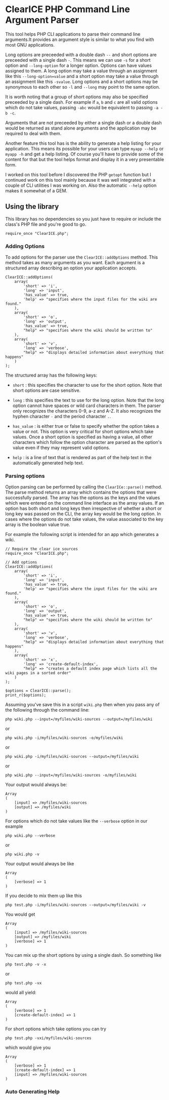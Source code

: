 ClearICE PHP Command Line Argument Parser
=========================================

This tool helps PHP CLI applications to parse their command line arguments.It
provides an argument style is similar to what you find with most GNU applications. 

Long options are preceeded with a double dash `--` and short options are preceeded with a 
single dash `-`. This means we can use `-s` for a short option and `--long-option` 
for a longer option. Options can have values assigned to them. A long option may 
take a value through an assignment like this `--long-option=value` and a short 
option may take a value through an assignment like this `-svalue`. Long options 
and a short options may be synonymous to each other so `-l` and `--long` may 
point to the same option.

It is worth noting that a group of short options may also be specified preceeded 
by a single dash. For example if `a`, `b` and `c` are all valid options which
do not take values, passing `-abc` would be equivalent to passing `-a -b -c`.

Arguments that are not preceeded by either a single dash or a double dash would
be returned as stand alone arguments and the application may be required to deal
with them.

Another feature this tool has is the ability to generate a help listing for your 
application. This means its possible for your users can type `myapp --help` or 
`myapp -h` and get a help listing. Of course you'll have to provide some of the
content for that but the tool helps format and display it in a very presentable
form.

I worked on this tool before I discovered the PHP `getopt` function but I 
continued work on this tool mainly because it was well integrated with a couple
of CLI utilities I was working on. Also the automatic `--help` option makes
it somewhat of a GEM. 

Using the library
-----------------
This library has no dependencies so you just have to require or include the 
class's PHP file and you're good to go.

    require_once "ClearICE.php";

### Adding Options
To add options for the parser use the `ClearICE::addOptions` method. This method
takes as many arguments as you want. Each argument is a structured array describing
an option your application accepts.

    ClearICE::addOptions(
        array(
            'short' => 'i',
            'long' => 'input',
            'has_value' => true,
            'help' => "specifies where the input files for the wiki are found."
        ),
        array(
            'short' => 'o',
            'long' => 'output',
            'has_value' => true,
            "help" => "specifies where the wiki should be written to"
        ),
        array(
            'short' => 'v',
            'long' => 'verbose',
            "help" => "displays detailed information about everything that happens"
        )    
    );

The structured array has the following keys:

* `short` : this specifies the character to use for the short option. Note that
  short options are case sensitive.

* `long` : this specifies the text to use for the long option. Note that the long
  option cannot have spaces or wild card characters in them. The parser only 
  recognizes the characters 0-9, a-z and A-Z. It also recognizes the hyphen 
  character `-` and the period character `.`.

* `has_value` : is either true or false to specify whether the option takes a 
  value or not. This option is very critical for short options which take values.
  Once a short option is specified as having a value, all other characters which
  follow the option character are parsed as the option's value even if they may
  represent valid options.

* `help` : is a line of text that is rendered as part of the help text in the
  automatically generated help text.

### Parsing options
Option parsing can be performed by calling the `ClearICe::parse()` method. The
parse method returns an array which contains the options that were successfully
parsed. The array has the options as the keys and the values which were entered on
the command line interface as the array values. If an option has both short
and long keys then irrespective of whether a short or long key was passed 
on the CLI, the array key would be the long option. In cases where the options
do not take values, the value associated to the key array is the boolean value true.


For example the following script is intended for an app which
generates a wiki. 

    // Require the clear ice sources
    require_once "ClearICE.php";

    // Add options
    ClearICE::addOptions(
        array(
            'short' => 'i',
            'long' => 'input',
            'has_value' => true,
            'help' => "specifies where the input files for the wiki are found."
        ),
        array(
            'short' => 'o',
            'long' => 'output',
            'has_value' => true,
            "help" => "specifies where the wiki should be written to"
        ),
        array(
            'short' => 'v',
            'long' => 'verbose',
            "help" => "displays detailed information about everything that happens"
        ),
        array(
            'short' => 'x',
            'long' => 'create-default-index',
            "help" => "creates a default index page which lists all the wiki pages in a sorted order"
        )
    );

    $options = ClearICE::parse();
    print_r($options);

Assuming you've save this in a script `wiki.php` then when you pass any of the
following through the command line:

    php wiki.php --input=/myfiles/wiki-sources --output=/myfiles/wiki

or

    php wiki.php -i/myfiles/wiki-sources -o/myfiles/wiki

or

    php wiki.php -i/myfiles/wiki-sources --output=/myfiles/wiki

or

    php wiki.php --input=/myfiles/wiki-sources -o/myfiles/wiki

Your output would always be:

    Array
    (
        [input] => /myfiles/wiki-sources
        [output] => /myfiles/wiki
    )

For options which do not take values like the `--verbose` option in our example

    php wiki.php --verbose

or

    php wiki.php -v

Your output would always be like

    Array
    (
        [verbose] => 1
    )

If you decide to mix them up like this

    php test.php -i/myfiles/wiki-sources --output=/myfiles/wiki -v

You would get

    Array
    (
        [input] => /myfiles/wiki-sources
        [output] => /myfiles/wiki
        [verbose] => 1
    )
    
You can mix up the short options by using a single dash. So something like

    php test.php -v -x

or

    php test.php -vx

would all yield:

    Array
    (
        [verbose] => 1
        [create-default-index] => 1
    )

For short options which take options you can try

    php test.php -vxi/myfiles/wiki-sources

which would give you

    Array
    (
        [verbose] => 1
        [create-default-index] => 1
        [input] => /myfiles/wiki-sources
    )

### Auto Generating Help